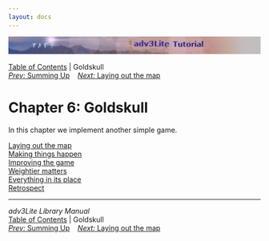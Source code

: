 ```yaml
---
layout: docs
---
```

<div class="topbar">

<img src="topbar.jpg" data-border="0" />

</div>

<div class="nav">

<a href="toc.html" class="nav">Table of Contents</a> \| Goldskull  
<span class="navnp"><a href="summing.html" class="nav"><em>Prev:</em> Summing Up</a>
   <a href="goldmap.html" class="nav"><em>Next:</em> Laying out the map</a>
    </span>

</div>

<div class="main">

# Chapter 6: Goldskull

In this chapter we implement another simple game.

<div class="sectoc">

[Laying out the map](goldmap.html)  
[Making things happen](making.html)  
[Improving the game](improving.html)  
[Weightier matters](weightier.html)  
[Everything in its place](inplace.html)  
[Retrospect](retro.html)  

</div>

</div>

------------------------------------------------------------------------

<div class="navb">

*adv3Lite Library Manual*  
<a href="toc.html" class="nav">Table of Contents</a> \| Goldskull  
<span class="navnp"><a href="summing.html" class="nav"><em>Prev:</em> Summing Up</a>
   <a href="goldmap.html" class="nav"><em>Next:</em> Laying out the map</a>
    </span>

</div>
